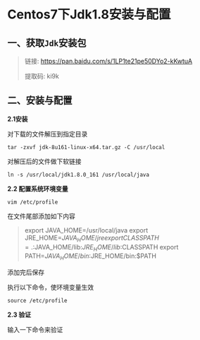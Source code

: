 # Centos7下Jdk1.8安装与配置



## 一、获取`Jdk`安装包

> 链接: https://pan.baidu.com/s/1LP1te21pe50DYo2-kKwtuA 
>
> 提取码: ki9k 

## 二、安装与配置

**2.1安装**

对下载的文件解压到指定目录

```shell
tar -zxvf jdk-8u161-linux-x64.tar.gz -C /usr/local
```

对解压后的文件做下软链接

```shell
ln -s /usr/local/jdk1.8.0_161 /usr/local/java
```

**2.2 配置系统环境变量**

```shell
vim /etc/profile
```

在文件尾部添加如下内容

>export JAVA_HOME=/usr/local/java
>export JRE_HOME=$JAVA_HOME/jre
>export CLASSPATH=.:$JAVA_HOME/lib:$JRE_HOME/lib:$CLASSPATH
>export PATH=$JAVA_HOME/bin:$JRE_HOME/bin:$PATH

添加完后保存

执行以下命令，使环境变量生效
```shell
source /etc/profile
```

**2.3 验证**

输入一下命令来验证

```shell
```

